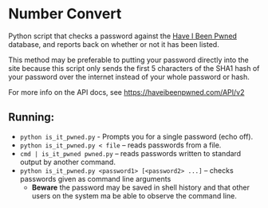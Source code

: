 # Number Convert

Python script that checks a password against the
[Have I Been Pwned](https://haveibeenpwned.com/) database, and reports back on
whether or not it has been listed.

This method may be preferable to putting your password directly into the site
because this script only sends the first 5 characters of the SHA1 hash of your
password over the internet instead of your whole password or hash.

For more info on the API docs, see <https://haveibeenpwned.com/API/v2>

## Running:
* `python is_it_pwned.py` - Prompts you for a single password (echo off).
* `python is_it_pwned.py < file` – reads passwords from a file.
* `cmd | is_it_pwned pwned.py` – reads passwords written to standard output by
  another command.
* `python is_it_pwned.py <password1> [<password2> ...]` – checks passwords given
  as command line arguments
    * **Beware** the password may be saved in shell history and that other users
      on the system ma be able to observe the command line.
